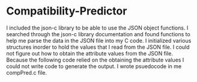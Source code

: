 # Compatibility-Predictor

I included the json-c library to be able to use the JSON object functions.
I searched through the json-c library documentation and found functions to help me parse the data in the JSON file into my C code.
I initialized various structures inorder to hold the values that I read from the JSON file.
I could not figure out how to obtain the attribute values from the JSON file.
Because the following code relied on the obtaining the attribute values I could not write code to generate the output. I wrote psuedocode in me compPred.c file.
